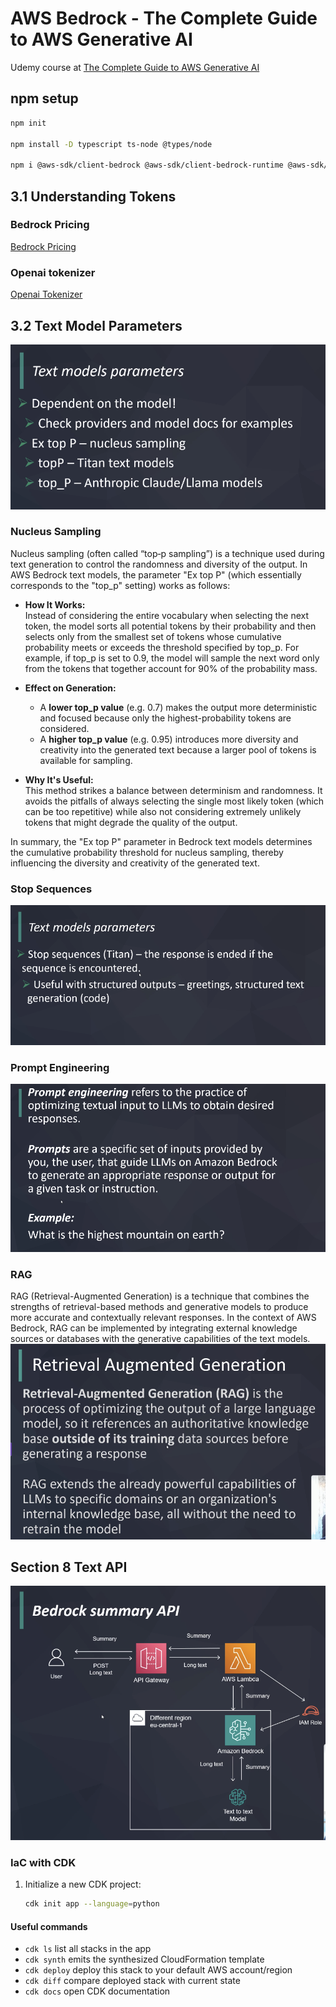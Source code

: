 # AWS Bedrock - The Complete Guide to AWS Generative AI
Udemy course at [The Complete Guide to AWS Generative AI](https://www.udemy.com/course/amazon-bedrock-aws-generative-ai)

## npm setup
```bash
npm init

npm install -D typescript ts-node @types/node

npm i @aws-sdk/client-bedrock @aws-sdk/client-bedrock-runtime @aws-sdk/client-bedrock-agent
```

## 3.1 Understanding Tokens

### Bedrock Pricing
[Bedrock Pricing](https://aws.amazon.com/bedrock/pricing/)

### Openai tokenizer
[Openai Tokenizer](https://platform.openai.com/tokenizer)

## 3.2 Text Model Parameters
![text_model_params.png](../resources/images/text_model_params.png)

### Nucleus Sampling
Nucleus sampling (often called “top‑p sampling”) is a technique used during text generation to control the randomness and diversity of the output. In AWS Bedrock text models, the parameter "Ex top P" (which essentially corresponds to the "top_p" setting) works as follows:

- **How It Works:**  
  Instead of considering the entire vocabulary when selecting the next token, the model sorts all potential tokens by their probability and then selects only from the smallest set of tokens whose cumulative probability meets or exceeds the threshold specified by top_p. For example, if top_p is set to 0.9, the model will sample the next word only from the tokens that together account for 90% of the probability mass.

- **Effect on Generation:**  
  - A **lower top_p value** (e.g. 0.7) makes the output more deterministic and focused because only the highest-probability tokens are considered.  
  - A **higher top_p value** (e.g. 0.95) introduces more diversity and creativity into the generated text because a larger pool of tokens is available for sampling.

- **Why It's Useful:**  
  This method strikes a balance between determinism and randomness. It avoids the pitfalls of always selecting the single most likely token (which can be too repetitive) while also not considering extremely unlikely tokens that might degrade the quality of the output.

In summary, the "Ex top P" parameter in Bedrock text models determines the cumulative probability threshold for nucleus sampling, thereby influencing the diversity and creativity of the generated text.

### Stop Sequences
![stop_sequences.png](../resources/images/stop_sequences.png)

### Prompt Engineering
![prompt_engineering.png](../resources/images/prompt_engineering.png)

### RAG
RAG (Retrieval-Augmented Generation) is a technique that combines the strengths of retrieval-based methods and generative models to produce more accurate and contextually relevant responses. In the context of AWS Bedrock, RAG can be implemented by integrating external knowledge sources or databases with the generative capabilities of the text models.
![rag.png](../resources/images/rag.png)

## Section 8 Text API

![summary_api.png](../resources/images/summary_api.png)

### IaC with CDK
1. Initialize a new CDK project:
   ```bash
   cdk init app --language=python
   ```
#### Useful commands

 * `cdk ls`          list all stacks in the app
 * `cdk synth`       emits the synthesized CloudFormation template
 * `cdk deploy`      deploy this stack to your default AWS account/region
 * `cdk diff`        compare deployed stack with current state
 * `cdk docs`        open CDK documentation   
